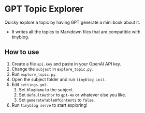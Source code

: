 # GPT Topic Explorer

Quicky explore a topic by having GPT generate a mini book about it.

  * It writes all the topics to Markdown files that are compatible with [tinyblog](https://tinyblog.gg).

## How to use

  1. Create a file `api.key` and paste in your OpenAI API key.
  2. Change the `subject` in `explore_topic.py`.
  3. Run `explore_topic.py`.
  4. Open the subject folder and run `tinyblog init`.
  5. Edit `settings.yml`:
     1. Set `blogName` to the subject.
     2. Set `defaultAuthor` to `gpt-4o` or whatever else you like.
     3. Set `generateTableOfContents` to `false`.
  6. Run `tinyblog serve` to start exploring!

